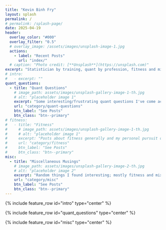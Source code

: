 ```yaml
---
title: "Kevin Binh Fry"
layout: splash
permalink: /
# permalink: /splash-page/
date: 2025-04-19
header:
  overlay_color: "#000"
  overlay_filter: "0.5"
  # overlay_image: /assets/images/unsplash-image-1.jpg
  actions:
    - label: "Recent Posts"
      url: "index/"
  # caption: "Photo credit: [**Unsplash**](https://unsplash.com)"
excerpt: "Statistician by training, quant by profession, fitness and mixology enthusiast. Writing about whatever interests me at the moment."
# intro: 
#   - excerpt: ""
quant_questions:
  - title: "Quant Questions"
    # image_path: assets/images/unsplash-gallery-image-1-th.jpg
    # alt: "placeholder image 1"
    excerpt: "Some interesting/frustrating quant questions I've come across one way or another."
    url: "category/quant-questions"
    btn_label: "See Posts"
    btn_class: "btn--primary"
# fitness:
#   - title: "Fitness"
#     # image_path: assets/images/unsplash-gallery-image-1-th.jpg
#     # alt: "placeholder image 1"
#     excerpt: "Posts about fitness generally and my personal pursuit of it."
#     url: "category/fitness"
#     btn_label: "See Posts"
#     btn_class: "btn--primary"
misc:
  - title: "Miscellaneous Musings"
    # image_path: assets/images/unsplash-gallery-image-2-th.jpg
    # alt: "placeholder image 2"
    excerpt: "Random things I found interesting; mostly fitness and mixology."
    url: "category/misc"
    btn_label: "See Posts"
    btn_class: "btn--primary"
---
```


{% include feature_row id="intro" type="center" %}

{% include feature_row  id="quant_questions" type="center" %}

{% include feature_row  id="misc" type="center" %}
